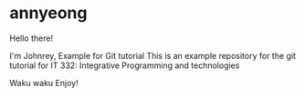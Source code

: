 # annyeong
Hello there!

I'm Johnrey, Example for Git tutorial
This is an example repository for the git tutorial for IT 332: Integrative Programming and
technologies

Waku waku
Enjoy!

